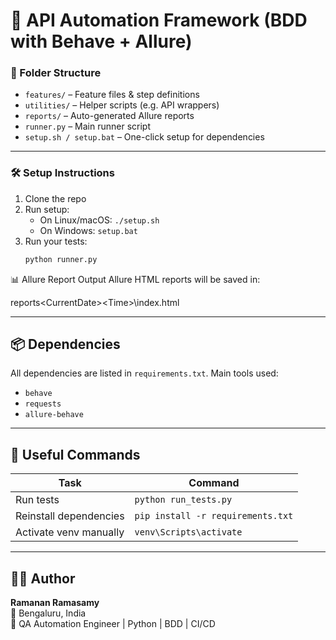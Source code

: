 # 🚀 API Automation Framework (BDD with Behave + Allure)

### 📁 Folder Structure
- `features/` – Feature files & step definitions
- `utilities/` – Helper scripts (e.g. API wrappers)
- `reports/` – Auto-generated Allure reports
- `runner.py` – Main runner script
- `setup.sh / setup.bat` – One-click setup for dependencies

---

### 🛠️ Setup Instructions

1. Clone the repo
2. Run setup:
   - On Linux/macOS: `./setup.sh`
   - On Windows: `setup.bat`
3. Run your tests:
   ```bash
   python runner.py


📊 Allure Report Output
Allure HTML reports will be saved in:
   
   reports\<CurrentDate>\<Time>\index.html

---

## 📦 Dependencies

All dependencies are listed in `requirements.txt`. Main tools used:
- `behave`
- `requests`
- `allure-behave`

---

## 🧰 Useful Commands

| Task                    | Command                         |
|-------------------------|----------------------------------|
| Run tests               | `python run_tests.py`           |
| Reinstall dependencies  | `pip install -r requirements.txt` |
| Activate venv manually  | `venv\Scripts\activate`         |

---

## 🙋‍♂️ Author

**Ramanan Ramasamy**  
📍 Bengaluru, India  
🔧 QA Automation Engineer | Python | BDD | CI/CD